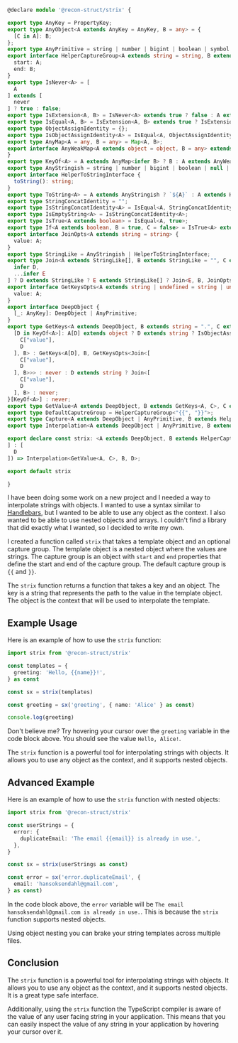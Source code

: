 ```index.d.ts

@declare module '@recon-struct/strix' {

export type AnyKey = PropertyKey;
export type AnyObject<A extends AnyKey = AnyKey, B = any> = {
  [C in A]: B;
};
export type AnyPrimitive = string | number | bigint | boolean | symbol | null | undefined;
export interface HelperCaptureGroup<A extends string = string, B extends string = string> {
  start: A;
  end: B;
}
export type IsNever<A> = [
  A
] extends [
  never
] ? true : false;
export type IsExtension<A, B> = IsNever<A> extends true ? false : A extends B ? true : false;
export type IsEqual<A, B> = IsExtension<A, B> extends true ? IsExtension<B, A> extends true ? true : false : false;
export type ObjectAssignIdentity = {};
export type IsObjectAssignIdentity<A> = IsEqual<A, ObjectAssignIdentity>;
export type AnyMap<A = any, B = any> = Map<A, B>;
export interface AnyWeakMap<A extends object = object, B = any> extends WeakMap<A, B> {
}
export type KeyOf<A> = A extends AnyMap<infer B> ? B : A extends AnyWeakMap<infer C> ? C : keyof A;
export type AnyStringish = string | number | bigint | boolean | null | undefined;
export interface HelperToStringInterface {
  toString(): string;
}
export type ToString<A> = A extends AnyStringish ? `${A}` : A extends HelperToStringInterface ? ReturnType<A["toString"]> : never;
export type StringConcatIdentity = "";
export type IsStringConcatIdentity<A> = IsEqual<A, StringConcatIdentity>;
export type IsEmptyString<A> = IsStringConcatIdentity<A>;
export type IsTrue<A extends boolean> = IsEqual<A, true>;
export type If<A extends boolean, B = true, C = false> = IsTrue<A> extends true ? B : C;
export interface JoinOpts<A extends string = string> {
  value: A;
}
export type StringLike = AnyStringish | HelperToStringInterface;
export type Join<A extends StringLike[], B extends StringLike = "", C extends JoinOpts = JoinOpts<"">> = A extends [
  infer D,
  ...infer E
] ? D extends StringLike ? E extends StringLike[] ? Join<E, B, JoinOpts<If<IsEmptyString<C["value"]>, ToString<D>, `${C["value"]}${ToString<B>}${ToString<D>}`>>> : never : never : C["value"];
export interface GetKeysOpts<A extends string | undefined = string | undefined> {
  value: A;
}
export interface DeepObject {
  [_: AnyKey]: DeepObject | AnyPrimitive;
}
export type GetKeys<A extends DeepObject, B extends string = ".", C extends GetKeysOpts = GetKeysOpts<"">> = A extends object ? {
  [D in KeyOf<A>]: A[D] extends object ? D extends string ? IsObjectAssignIdentity<A> extends true ? Join<[
    C["value"],
    D
  ], B> : GetKeys<A[D], B, GetKeysOpts<Join<[
    C["value"],
    D
  ], B>>> : never : D extends string ? Join<[
    C["value"],
    D
  ], B> : never;
}[KeyOf<A>] : never;
export type GetValue<A extends DeepObject, B extends GetKeys<A, C>, C extends string = "."> = B extends `${infer D}${C}${infer E}` ? A[D] extends DeepObject ? E extends GetKeys<A[D], C> ? GetValue<A[D], E, C> : never : never : A[B];
export type DefaultCaputreGroup = HelperCaptureGroup<"{{", "}}">;
export type Capture<A extends DeepObject | AnyPrimitive, B extends HelperCaptureGroup = DefaultCaputreGroup, C extends string = never> = A extends `${string}${B["start"]}${infer D}${B["end"]}${infer E}` ? Capture<E, B, C | D> : C;
export type Interpolation<A extends DeepObject | AnyPrimitive, B extends HelperCaptureGroup = DefaultCaputreGroup, C extends AnyObject<Capture<A, B>, string> = AnyObject<Capture<A, B>, string>, D extends DeepObject | AnyPrimitive = A, E extends Capture<A, B> = Capture<A, B>> = D extends `${infer F}${B["start"]}${infer G}${B["end"]}${infer H}` ? G extends E ? Interpolation<A, B, C, `${F}${C[G]}${H}`, E> : never : D;

export declare const strix: <A extends DeepObject, B extends HelperCaptureGroup<string, string> = DefaultCaputreGroup>(templates: A, captureGroup?: B) => <C extends GetKeys<A>, D extends AnyObject<Capture<GetValue<A, C>, B, never>, string>>(key: C, ...params: Capture<GetValue<A, C>, B> extends never ? [
] : [
  D
]) => Interpolation<GetValue<A, C>, B, D>;

export default strix

}
```

I have been doing some work on a new project and I needed a way to interpolate
strings with objects. I wanted to use a syntax similar to
[Handlebars](https://handlebarsjs.com/), but I wanted to be able to use any
object as the context. I also wanted to be able to use nested objects and
arrays. I couldn't find a library that did exactly what I wanted, so I decided
to write my own.

I created a function called `strix` that takes a template object and an optional
capture group. The template object is a nested object where the values are
strings. The capture group is an object with `start` and `end` properties that
define the start and end of the capture group. The default capture group is
`{{` and `}}`.

The `strix` function returns a function that takes a key and an object. The key
is a string that represents the path to the value in the template object. The
object is the context that will be used to interpolate the template.

## Example Usage

Here is an example of how to use the `strix` function:

```typescript
import strix from '@recon-struct/strix'

const templates = {
  greeting: 'Hello, {{name}}!',
} as const

const sx = strix(templates)

const greeting = sx('greeting', { name: 'Alice' } as const)

console.log(greeting)
```

Don't believe me? Try hovering your cursor over the `greeting` variable in the
code block above. You should see the value `Hello, Alice!`.

The `strix` function is a powerful tool for interpolating strings with objects.
It allows you to use any object as the context, and it supports nested objects.

## Advanced Example

Here is an example of how to use the `strix` function with nested objects:

```typescript
import strix from '@recon-struct/strix'

const userStrings = {
  error: {
    duplicateEmail: 'The email {{email}} is already in use.',
  },
}

const sx = strix(userStrings as const)

const error = sx('error.duplicateEmail', {
  email: 'hansoksendahl@gmail.com',
} as const)
```

In the code block above, the `error` variable will be `The email
hansoksendahl@gmail.com is already in use.`. This is because the `strix`
function supports nested objects.

Using object nesting you can brake your string templates across multiple files.

## Conclusion

The `strix` function is a powerful tool for interpolating strings with objects.
It allows you to use any object as the context, and it supports nested objects.
It is a great type safe interface.

Additionally, using the `strix` function the TypeScript compiler is aware of the
value of any user facing string in your application. This means that you can
easily inspect the value of any string in your application by hovering your
cursor over it.
